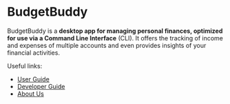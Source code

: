 # BudgetBuddy

BudgetBuddy is a **desktop app for managing personal finances, optimized for use via a Command Line Interface** (CLI).
It offers the tracking of income and expenses of multiple accounts and even provides insights of your financial
activities.

Useful links:
* [User Guide](UserGuide.md)
* [Developer Guide](DeveloperGuide.md)
* [About Us](AboutUs.md)
